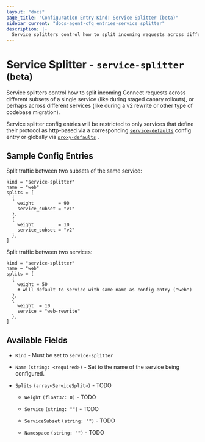 ```yaml
---
layout: "docs"
page_title: "Configuration Entry Kind: Service Splitter (beta)"
sidebar_current: "docs-agent-cfg_entries-service_splitter"
description: |-
  Service splitters control how to split incoming requests across different subsets of a single service, or perhaps across different services.
---
```


# Service Splitter - `service-splitter` <sup>(beta)</sup>

Service splitters control how to split incoming Connect requests across
different subsets of a single service (like during staged canary rollouts), or
perhaps across different services (like during a v2 rewrite or other type of
codebase migration).

Service splitter config entries will be restricted to only services that define
their protocol as http-based via a corresponding
[`service-defaults`](/docs/agent/config-entries/service-defaults.html) config
entry or globally via
[`proxy-defaults`](/docs/agent/config-entries/proxy-defaults.html) .

## Sample Config Entries

Split traffic between two subsets of the same service:

```hcl
kind = "service-splitter"
name = "web"
splits = [
  {
    weight         = 90
    service_subset = "v1"
  },
  {
    weight         = 10
    service_subset = "v2"
  },
]
```

Split traffic between two services:

```hcl
kind = "service-splitter"
name = "web"
splits = [
  {
    weight = 50
    # will default to service with same name as config entry ("web")
  },
  {
    weight  = 10
    service = "web-rewrite"
  },
]
```

## Available Fields

- `Kind` - Must be set to `service-splitter`

- `Name` `(string: <required>)` - Set to the name of the service being configured.

- `Splits` `(array<ServiceSplit>)` - TODO

  - `Weight` `(float32: 0)` - TODO

  - `Service` `(string: "")` - TODO

  - `ServiceSubset` `(string: "")` - TODO

  - `Namespace` `(string: "")` - TODO
